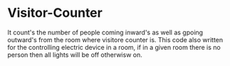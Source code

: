 # Visitor-Counter
It count's the number of people coming inward's as well as gpoing outward's from the room where visitore counter is.
This code also written for the controlling electric device in a room, if in a given room there is no person then all lights will be off otherwisw on.
